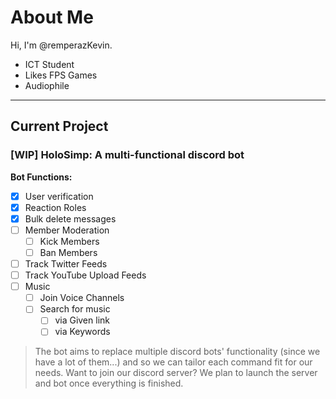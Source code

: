 # About Me #
Hi, I'm @remperazKevin.

- ICT Student
- Likes FPS Games
- Audiophile

- - - -
## Current Project ##

### [WIP] HoloSimp: A multi-functional discord bot ###

**Bot Functions:**
- [x] User verification
- [x] Reaction Roles
- [x] Bulk delete messages
- [ ] Member Moderation
	- [ ] Kick Members
	- [ ] Ban Members
- [ ] Track Twitter Feeds
- [ ] Track YouTube Upload Feeds
- [ ] Music
	- [ ] Join Voice Channels
	- [ ] Search for music
		- [ ] via Given link
		- [ ] via Keywords
> The bot aims to replace multiple discord bots' functionality (since we have a lot of them...) and so we can tailor each command fit for our needs.
Want to join our discord server? We plan to launch the server and bot once everything is finished.

<!---
remperazKevin/remperazKevin is a ✨ special ✨ repository because its `README.md` (this file) appears on your GitHub profile.
You can click the Preview link to take a look at your changes.
--->

